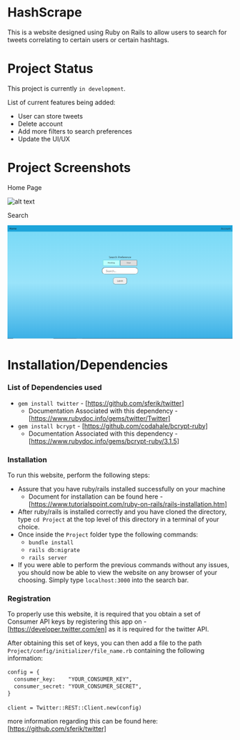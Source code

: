 # HashScrape

This is a website designed using Ruby on Rails to allow users to search for tweets correlating to certain users or certain hashtags. 

# Project Status

This project is currently ``in development``. 

List of current features being added:<br>
* User can store tweets
* Delete account
* Add more filters to search preferences
* Update the UI/UX

# Project Screenshots

Home Page

![alt text](/Project/app/assets/images/home.gif)

Search

![alt text](/Project/app/assets/images/Search_Page.PNG)

# Installation/Dependencies

### <b>List of Dependencies used</b>

* ``gem install twitter`` - [https://github.com/sferik/twitter]
    * Documentation Associated with this dependency - [https://www.rubydoc.info/gems/twitter/Twitter]
* ``gem install bcrypt`` - [https://github.com/codahale/bcrypt-ruby]
    * Documentation Associated with this dependency - [https://www.rubydoc.info/gems/bcrypt-ruby/3.1.5]

### <b>Installation</b>

To run this website, perform the following steps:
* Assure that you have ruby/rails installed successfully on your machine
    * Document for installation can be found here - [https://www.tutorialspoint.com/ruby-on-rails/rails-installation.htm]
* After ruby/rails is installed correctly and you have cloned the directory, type ``cd Project`` at the top level of this directory in a terminal of your choice.
* Once inside the ``Project`` folder type the following commands:
    * ``bundle install``
    * ``rails db:migrate``
    * ``rails server``
* If you were able to perform the previous commands without any issues, you should now be able to view the website on any browser of your choosing. Simply type ``localhost:3000`` into the search bar.

### <b>Registration</b>

To properly use this website, it is required that you obtain a set of Consumer API keys by registering this app on -[https://developer.twitter.com/en] as it is required for the twitter API.

After obtaining this set of keys, you can then add a file to the path ``Project/config/initializer/file_name.rb`` containing the following information: 

```
config = {
  consumer_key:    "YOUR_CONSUMER_KEY",
  consumer_secret: "YOUR_CONSUMER_SECRET",
}

client = Twitter::REST::Client.new(config)
```

more information regarding this can be found here: [https://github.com/sferik/twitter]
<br>

